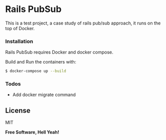 # Rails PubSub

This is a test project, a case study of rails pub/sub approach, it runs on the top of Docker.

### Installation

Rails PubSub requires Docker and docker compose.

Build and Run the containers with:

```sh
$ docker-compose up --build
```
### Todos

 - Add docker migrate command

License
----

MIT


**Free Software, Hell Yeah!**
